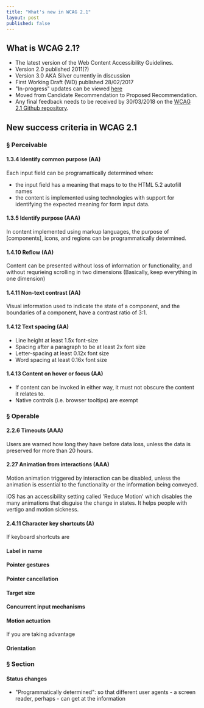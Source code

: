 ```yaml
---
title: "What's new in WCAG 2.1"
layout: post
published: false
---
```


## What is WCAG 2.1?
- The latest version of the Web Content Accessibility Guidelines.
- Version 2.0 published 2011(?)
- Version 3.0 AKA Silver currently in discussion
- First Working Draft (WD) published 28/02/2017
- "In-progress" updates can be viewed [here](https://w3c.github.io/wcag21/guidelines/) 
- Moved from Candidate Recommendation to Proposed Recommendation.
- Any final feedback needs to be received by 30/03/2018 on the [WCAG 2.1 Github repository](https://github.com/w3c/wcag21/issues/new).

## New success criteria in WCAG 2.1

### § Perceivable
#### 1.3.4 Identify common purpose (AA)
Each input field can be programattically determined when:
- the input field has a meaning that maps to to the HTML 5.2 autofill names
- the content is implemented using technologies with support for identifying the expected meaning for form input data.
#### 1.3.5 Identify purpose (AAA)
In content implemented using markup languages, the purpose of [components], icons, and regions can be programmatically determined.
#### 1.4.10 Reflow (AA)
Content can be presented without loss of information or functionality, and without requrieing scrolling in two dimensions
(Basically, keep everything in one dimension)
#### 1.4.11 Non-text contrast (AA)
Visual information used to indicate the state of a component, and the boundaries of a component, have a contrast ratio of 3:1.
#### 1.4.12 Text spacing (AA)
- Line height at least 1.5x font-size
- Spacing after a paragraph to be at least 2x font size
- Letter-spacing at least 0.12x font size
- Word spacing at least 0.16x font size
#### 1.4.13 Content on hover or focus (AA)
- If content can be invoked in either way, it must not obscure the content it relates to.
- Native controls (i.e. browser tooltips) are exempt

### § Operable 
#### 2.2.6 Timeouts (AAA)
Users are warned how long they have before data loss, unless the data is preserved for more than 20 hours.
#### 2.27 Animation from interactions (AAA)
Motion animation triggered by interaction can be disabled, unless the animation is essential to the functionality or the information being conveyed.

iOS has an accessibility setting called 'Reduce Motion' which disables the many animations that disguise the change in states. It helps people with vertigo and motion sickness.

#### 2.4.11 Character key shortcuts (A)
If keyboard shortcuts are
#### Label in name
#### Pointer gestures
#### Pointer cancellation
#### Target size
#### Concurrent input mechanisms
#### Motion actuation
If you are taking advantage 
#### Orientation

### § Section 
#### Status changes
* "Programmatically determined": so that different user agents - a screen reader, perhaps - can get at the information 

